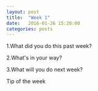 ```yaml
---
layout: post
title:  "Week 1"
date:   2016-01-26 15:20:00
categories: posts
---
```


1.What did you do this past week?

2.What's in your way?

3.What will you do next week?

Tip of the week
